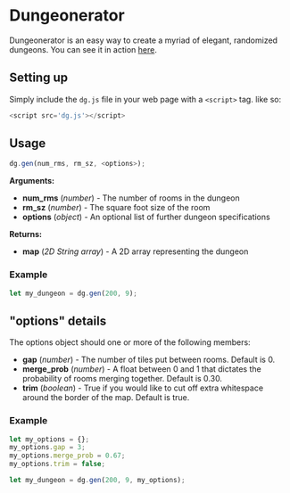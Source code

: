 # Dungeonerator
Dungeonerator is an easy way to create a myriad of elegant, randomized dungeons. You can see it in action [here](http://samchristopherlee.com/dungeonerator/).
## Setting up
Simply include the `dg.js` file in your web page with a `<script>` tag. like so:
```js
<script src='dg.js'></script>
```
## Usage
```js
dg.gen(num_rms, rm_sz, <options>);
```
__Arguments:__ 
* __num_rms__ (*number*) - The number of rooms in the dungeon
* __rm_sz__ (*number*) - The square foot size of the room
* __options__ (*object*) - An optional list of further dungeon specifications

__Returns:__
* __map__ (*2D String array*) - A 2D array representing the dungeon

### Example
```js
let my_dungeon = dg.gen(200, 9);
```

## "options" details
The options object should one or more of the following members:
* __gap__ (*number*) - The number of tiles put between rooms. Default is 0.
* __merge_prob__ (*number*) - A float between 0 and 1 that dictates the probability of rooms merging together. Default is 0.30.
* __trim__ (*boolean*) - True if you would like to cut off extra whitespace around the border of the map. Default is true.

### Example
```js
let my_options = {};
my_options.gap = 3;
my_options.merge_prob = 0.67;
my_options.trim = false;

let my_dungeon = dg.gen(200, 9, my_options);
```
